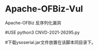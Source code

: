# Apache-OFBiz-Vul
Apache-OFBiz 反序列化漏洞

#USE
python3 CNVD-2021-26295.py

#下载ysoserial.jar文件放置在该脚本同目录下。
